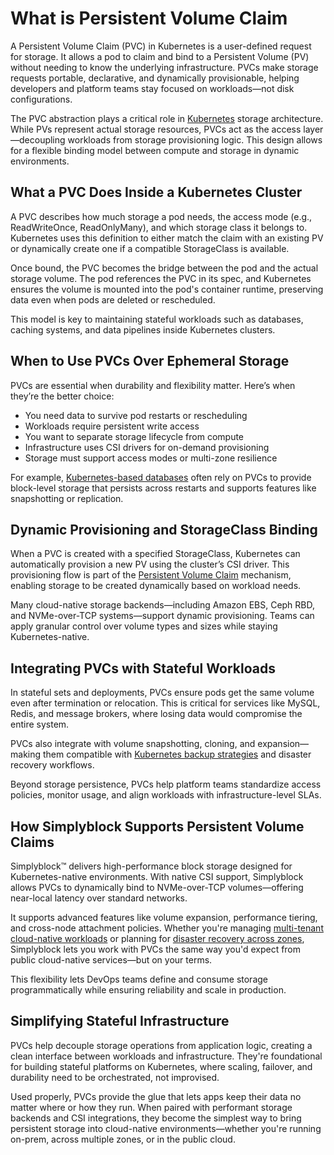 # What is Persistent Volume Claim

A Persistent Volume Claim (PVC) in Kubernetes is a user-defined request for storage. It allows a pod to claim and bind to a Persistent Volume (PV) without needing to know the underlying infrastructure. PVCs make storage requests portable, declarative, and dynamically provisionable, helping developers and platform teams stay focused on workloads—not disk configurations.

The PVC abstraction plays a critical role in [Kubernetes](https://en.wikipedia.org/wiki/Kubernetes) storage architecture. While PVs represent actual storage resources, PVCs act as the access layer—decoupling workloads from storage provisioning logic. This design allows for a flexible binding model between compute and storage in dynamic environments.

## What a PVC Does Inside a Kubernetes Cluster

A PVC describes how much storage a pod needs, the access mode (e.g., ReadWriteOnce, ReadOnlyMany), and which storage class it belongs to. Kubernetes uses this definition to either match the claim with an existing PV or dynamically create one if a compatible StorageClass is available.

Once bound, the PVC becomes the bridge between the pod and the actual storage volume. The pod references the PVC in its spec, and Kubernetes ensures the volume is mounted into the pod's container runtime, preserving data even when pods are deleted or rescheduled.

This model is key to maintaining stateful workloads such as databases, caching systems, and data pipelines inside Kubernetes clusters.

## When to Use PVCs Over Ephemeral Storage

PVCs are essential when durability and flexibility matter. Here’s when they’re the better choice:

- You need data to survive pod restarts or rescheduling  
- Workloads require persistent write access  
- You want to separate storage lifecycle from compute  
- Infrastructure uses CSI drivers for on-demand provisioning  
- Storage must support access modes or multi-zone resilience

For example, [Kubernetes-based databases](https://www.simplyblock.io/use-cases/database-on-kubernetes/) often rely on PVCs to provide block-level storage that persists across restarts and supports features like snapshotting or replication.

## Dynamic Provisioning and StorageClass Binding

When a PVC is created with a specified StorageClass, Kubernetes can automatically provision a new PV using the cluster’s CSI driver. This provisioning flow is part of the [Persistent Volume Claim](https://kubernetes.io/docs/concepts/storage/persistent-volumes/#persistentvolumeclaims) mechanism, enabling storage to be created dynamically based on workload needs.

Many cloud-native storage backends—including Amazon EBS, Ceph RBD, and NVMe-over-TCP systems—support dynamic provisioning. Teams can apply granular control over volume types and sizes while staying Kubernetes-native.

## Integrating PVCs with Stateful Workloads

In stateful sets and deployments, PVCs ensure pods get the same volume even after termination or relocation. This is critical for services like MySQL, Redis, and message brokers, where losing data would compromise the entire system.

PVCs also integrate with volume snapshotting, cloning, and expansion—making them compatible with [Kubernetes backup strategies](https://www.simplyblock.io/use-cases/kubernetes-backup/) and disaster recovery workflows.

Beyond storage persistence, PVCs help platform teams standardize access policies, monitor usage, and align workloads with infrastructure-level SLAs.

## How Simplyblock Supports Persistent Volume Claims

Simplyblock™ delivers high-performance block storage designed for Kubernetes-native environments. With native CSI support, Simplyblock allows PVCs to dynamically bind to NVMe-over-TCP volumes—offering near-local latency over standard networks.

It supports advanced features like volume expansion, performance tiering, and cross-node attachment policies. Whether you're managing [multi-tenant cloud-native workloads](https://www.simplyblock.io/use-cases/databases-as-a-service/) or planning for [disaster recovery across zones](https://www.simplyblock.io/use-cases/multi-availability-zone-disaster-recovery/), Simplyblock lets you work with PVCs the same way you'd expect from public cloud-native services—but on your terms.

This flexibility lets DevOps teams define and consume storage programmatically while ensuring reliability and scale in production.

## Simplifying Stateful Infrastructure

PVCs help decouple storage operations from application logic, creating a clean interface between workloads and infrastructure. They're foundational for building stateful platforms on Kubernetes, where scaling, failover, and durability need to be orchestrated, not improvised.

Used properly, PVCs provide the glue that lets apps keep their data no matter where or how they run. When paired with performant storage backends and CSI integrations, they become the simplest way to bring persistent storage into cloud-native environments—whether you're running on-prem, across multiple zones, or in the public cloud.

